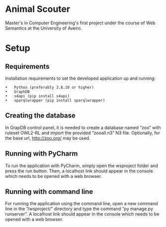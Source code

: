# Animal Scouter
Master's in Computer Engineering's first project under the course of Web Semantics at the University of Aveiro.

# Setup

## Requirements
Installation requirements to set the developed application up and running:

    •	Python (preferably 3.8.10 or higher)
    •	GraphDB
    •	s4api (pip install s4api)
	•	sparqlwrapper (pip install sparqlwrapper)

## Creating the database
In GrapDB control panel, it is needed to create a database named “zoo” with ruleset OWL2-RL and import the provided “zooall.n3” N3 file.
Optionally, for the base url, http://zoo.org/ may be used.

## Running with PyCharm
To run the application with PyCharm, simply open the wsproject folder and press the run button. Then, a localhost link should appear in the console which needs to be opened with a web browser.

## Running with command line
For running the application using the command line, open a new command line in the “/wsproject/” directory and type the command “py manage.py runserver”. A localhost link should appear in the console which needs to be opened with a web browser.
